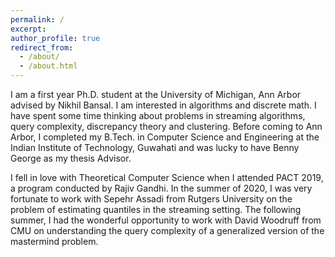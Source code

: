 ```yaml
---
permalink: /
excerpt: 
author_profile: true
redirect_from: 
  - /about/
  - /about.html
---
```

I am a first year Ph.D. student at the University of Michigan, Ann Arbor advised by Nikhil Bansal.  I am interested in algorithms and discrete math. I have spent some time thinking about problems in streaming algorithms, query complexity, discrepancy theory and clustering. Before coming to Ann Arbor, I completed my B.Tech. in Computer Science and Engineering at the Indian Institute of Technology, Guwahati and was lucky to have Benny George as my thesis Advisor. 

I fell in love with Theoretical Computer Science when I attended PACT 2019, a program conducted by Rajiv Gandhi. In the summer of 2020, I was very fortunate to work with  Sepehr Assadi from Rutgers University on the problem of estimating quantiles in the streaming setting. The following summer, I had the wonderful opportunity to work with David Woodruff from CMU on understanding the query complexity of a generalized version of the mastermind problem. 


